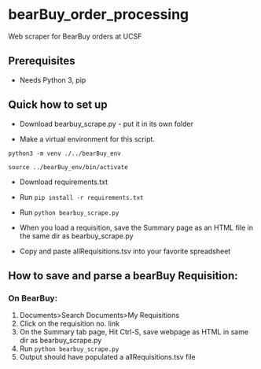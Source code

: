 # bearBuy_order_processing
Web scraper for BearBuy orders at UCSF

## Prerequisites

- Needs Python 3, pip

## Quick how to set up

- Download bearbuy_scrape.py - put it in its own folder

- Make a virtual environment for this script. 

`python3 -m venv ./../bearBuy_env`

`source ../bearBuy_env/bin/activate`

- Download requirements.txt

- Run `pip install -r requirements.txt`

- Run `python bearbuy_scrape.py`

- When you load a requisition, save the Summary page as an HTML file in the same dir as bearbuy_scrape.py

- Copy and paste allRequisitions.tsv into your favorite spreadsheet


## How to save and parse a bearBuy Requisition:

### On BearBuy:

1. Documents>Search Documents>My Requisitions
2. Click on the requisition no. link
3. On the Summary tab page, Hit Ctrl-S, save webpage as HTML in same dir as bearbuy_scrape.py
4. Run `python bearbuy_scrape.py`
5. Output should have populated a allRequisitions.tsv file 
